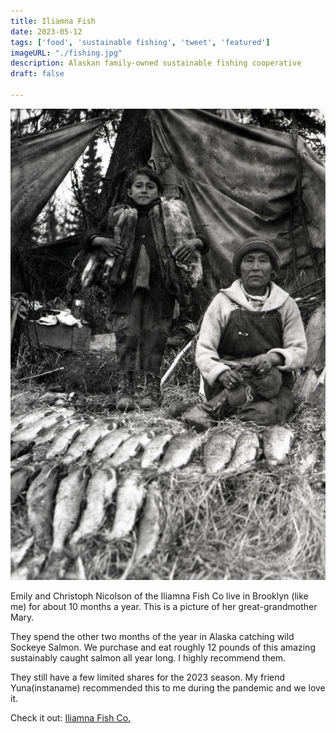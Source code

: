 ```yaml
---
title: Iliamna Fish
date: 2023-05-12
tags: ['food', 'sustainable fishing', 'tweet', 'featured']
imageURL: "./fishing.jpg"
description: Alaskan family-owned sustainable fishing cooperative
draft: false

---
```


<div class="post-hero-image">
	<img src="./fishing.jpg" alt="image"/>
</div>

Emily and Christoph Nicolson of the Iliamna Fish Co live in Brooklyn (like me) for about 10 months a year. This is a picture of her great-grandmother Mary.

They spend the other two months of the year in Alaska catching wild Sockeye Salmon. We purchase and eat roughly 12 pounds of this amazing sustainably caught salmon all year long. I highly recommend them.


They still have a few limited shares for the 2023 season.
My friend Yuna(instaname) recommended this to me during the pandemic and we love it.

Check it out: <a href="https://www.redsalmon.com" alt="Iliamna Fish Co." />Iliamna Fish Co.</a>
